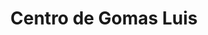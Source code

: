 ---
title: "Centro de Gomas Luis"
url: /santiago-de-los-caballeros/centro-de-gomas-luis-av-imbert/
shop: Reifen
---
